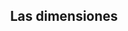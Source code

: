 <section class="single-page flex-cover">
  <header class="chapter-headers" id="chapter-header">
    <h1>Las dimensiones</h1>
  </header>
</section>
